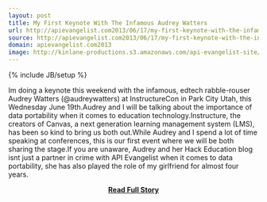 ```yaml
---
layout: post
title: My First Keynote With The Infamous Audrey Watters
url: http://apievangelist.com2013/06/17/my-first-keynote-with-the-infamous-audrey-watters/
source: http://apievangelist.com2013/06/17/my-first-keynote-with-the-infamous-audrey-watters/
domain: apievangelist.com2013
image: http://kinlane-productions.s3.amazonaws.com/api-evangelist-site/blog/audrey-kin-paris.jpg
---
```

{% include JB/setup %}<p>Im doing a keynote this weekend with the infamous, edtech rabble-rouser Audrey Watters (@audreywatters) at InstructureCon in Park City Utah, this Wednesday June 19th.Audrey and I will be talking about the importance of data portability when it comes to education technology.Instructure, the creators of Canvas, a next generation learning management system (LMS), has been so kind to bring us both out.While Audrey and I spend a lot of time speaking at conferences, this is our first event where we will be both sharing the stage.If you are unaware, Audrey and her Hack Education blog isnt just a partner in crime with API Evangelist when it comes to data portability, she has also played the role of my girlfriend for almost four years.</p>
<center><p><a href="http://apievangelist.com2013/06/17/my-first-keynote-with-the-infamous-audrey-watters/" style='padding:25px; font-sze:18px; font-weight: bold;'>Read Full Story</a></p></center>

